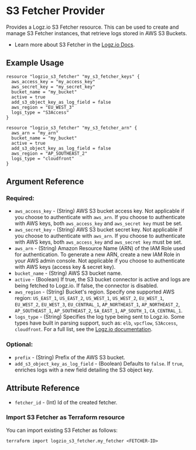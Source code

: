 # S3 Fetcher Provider

Provides a Logz.io S3 Fetcher resource. This can be used to create and manage S3 Fetcher instances, that retrieve logs stored in AWS S3 Buckets.

* Learn more about S3 Fetcher in the [Logz.io Docs](https://docs.logz.io/api/#tag/Connect-to-S3-Buckets).

## Example Usage

```hcl
resource "logzio_s3_fetcher" "my_s3_fetcher_keys" {
  aws_access_key = "my_access_key"
  aws_secret_key = "my_secret_key"
  bucket_name = "my_bucket"
  active = true
  add_s3_object_key_as_log_field = false
  aws_region = "EU_WEST_3"
  logs_type = "S3Access"
}

resource "logzio_s3_fetcher" "my_s3_fetcher_arn" {
  aws_arn = "my_arn"
  bucket_name = "my_bucket"
  active = true
  add_s3_object_key_as_log_field = false
  aws_region = "AP_SOUTHEAST_2"
  logs_type = "cloudfront"
}
```

## Argument Reference

### Required:

* `aws_access_key` - (String) AWS S3 bucket access key. Not applicable if you choose to authenticate with `aws_arn`. If you choose to authenticate with AWS keys, both `aws_access_key` and `aws_secret key` must be set.
* `aws_secret_key` - (String) AWS S3 bucket secret key. Not applicable if you choose to authenticate with `aws_arn`. If you choose to authenticate with AWS keys, both `aws_access_key` and `aws_secret key` must be set.
* `aws_arn` - (String) Amazon Resource Name (ARN) of the IAM Role used for authentication. To generate a new ARN, create a new IAM Role in your AWS admin console. Not applicable if you choose to authenticate with AWS keys (access key & secret key).
* `bucket_name` - (String) AWS S3 bucket name.
* `active` - (Boolean) If true, the S3 bucket connector is active and logs are being fetched to Logz.io. If false, the connector is disabled.
* `aws_region` - (String) Bucket's region. Specify one supported AWS region: `US_EAST_1`, `US_EAST_2`, `US_WEST_1`, `US_WEST_2`, `EU_WEST_1`, `EU_WEST_2`, `EU_WEST_3`, `EU_CENTRAL_1`, `AP_NORTHEAST_1`, `AP_NORTHEAST_2`, `AP_SOUTHEAST_1`, `AP_SOUTHEAST_2`, `SA_EAST_1`, `AP_SOUTH_1`, `CA_CENTRAL_1`.
* `logs_type` - (String) Specifies the log type being sent to Logz.io. Some types have built in parsing support, such as: `elb`, `vpcflow`, `S3Access`, `cloudfront`. For a full list, see the [Logz.io documentation](https://docs.logz.io/docs/user-guide/data-hub/log-parsing/default-parsing/).

### Optional:

* `prefix` - (String) Prefix of the AWS S3 bucket.
* `add_s3_object_key_as_log_field` - (Boolean) Defaults to `false`. If `true`, enriches logs with a new field detailing the S3 object key.


## Attribute Reference

* `fetcher_id` - (Int) Id of the created fetcher.

### Import S3 Fetcher as Terraform resource

You can import existing S3 Fetcher as follows:

```
terraform import logzio_s3_fetcher.my_fetcher <FETCHER-ID>
```